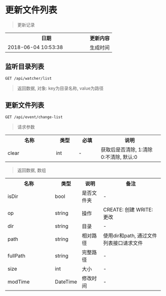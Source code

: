 # 更新文件列表

> 更新记录

<table>
    <tr>
        <th style="width:250px;">日期</th>
        <th>更新内容</th>
    </tr>
    <tr>
        <td>2018-06-04 10:53:38</td>
        <td>生成时间</td>
    </tr>
</table>

## 监听目录列表

```
GET /api/watcher/list
```

> 返回数据, 对象: key为目录名称, value为路径

## 更新文件列表

```
GET /api/event/change-list
```

>请求参数
<table>
    <tr>
        <th style="width:150px;">名称</th>
        <th style="width:60px;">类型</th>
        <th style="width:60px;">必填</th>
        <th style="width:200px;">说明</th>
    </tr>
    <tr>
        <td>clear</td>
        <td>int</td>
        <td>-</td>
        <td>获取后是否清除, 1:清除 0:不清除, 默认:0</td>
    </tr>
</table>

> 返回数据, 数组
<table>
    <tr>
        <th style="width:150px;">名称</th>
        <th style="width:60px;">类型</th>
        <th style="width:60px;">说明</th>
        <th style="width:200px;">备注</th>
    </tr>
    <tr>
        <td>isDir</td>
        <td>bool</td>
        <td>是否文件夹</td>
        <td>-</td>
    </tr>
    <tr>
        <td>op</td>
        <td>string</td>
        <td>操作</td>
        <td>CREATE: 创建 WRITE: 更改</td>
    </tr>
    <tr>
        <td>dir</td>
        <td>string</td>
        <td>目录</td>
        <td>-</td>
    </tr>
    <tr>
        <td>path</td>
        <td>string</td>
        <td>相对路径</td>
        <td>使用dir和path, 通过文件列表接口请求文件</td>
    </tr>
    <tr>
        <td>fullPath</td>
        <td>string</td>
        <td>完整路径</td>
        <td>-</td>
    </tr>
    <tr>
        <td>size</td>
        <td>int</td>
        <td>大小</td>
        <td>-</td>
    </tr>
    <tr>
        <td>modTime</td>
        <td>DateTime</td>
        <td>修改时间</td>
        <td>-</td>
    </tr>
</table>

